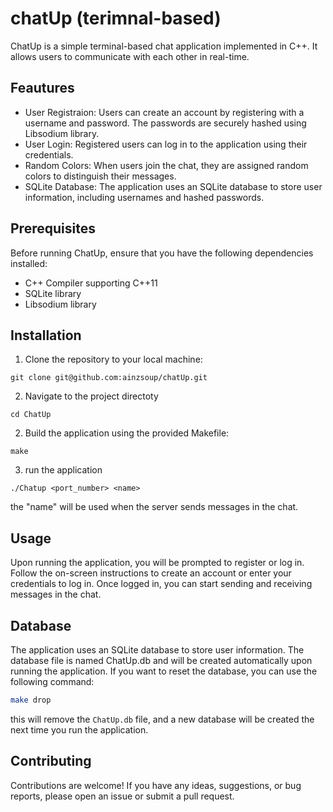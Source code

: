 # chatUp (terimnal-based)
ChatUp is a simple terminal-based chat application implemented in C++.
It allows users to communicate with each other in real-time.

## Feautures
  * User Registraion: Users can create an account by registering with a username and password. The passwords are securely hashed using Libsodium library.
  * User Login: Registered users can log in to the application using their credentials.
  * Random Colors: When users join the chat, they are assigned random colors to distinguish their messages.
  * SQLite Database: The application uses an SQLite database to store user information, including usernames and hashed passwords.

## Prerequisites
Before running ChatUp, ensure that you have the following dependencies installed:
  * C++ Compiler supporting C++11
  * SQLite library
  * Libsodium library

## Installation
1. Clone the repository to your local machine:
```shell
git clone git@github.com:ainzsoup/chatUp.git
```
2. Navigate to the project directoty
```shell
cd ChatUp
```
2. Build the application using the provided Makefile:
```shell
make
```
3. run the application
```shell
./Chatup <port_number> <name>
```
the "name" will be used when the server sends messages in the chat.

## Usage
Upon running the application, you will be prompted to register or log in. Follow the on-screen instructions to create an account or enter your credentials to log in. Once logged in, you can start sending and receiving messages in the chat.

## Database
The application uses an SQLite database to store user information. The database file is named ChatUp.db and will be created automatically upon running the application. If you want to reset the database, you can use the following command:
```bash
make drop
```
this will remove the `ChatUp.db` file, and a new database will be created the next time you run the application.

## Contributing
Contributions are welcome! If you have any ideas, suggestions, or bug reports, please open an issue or submit a pull request.
